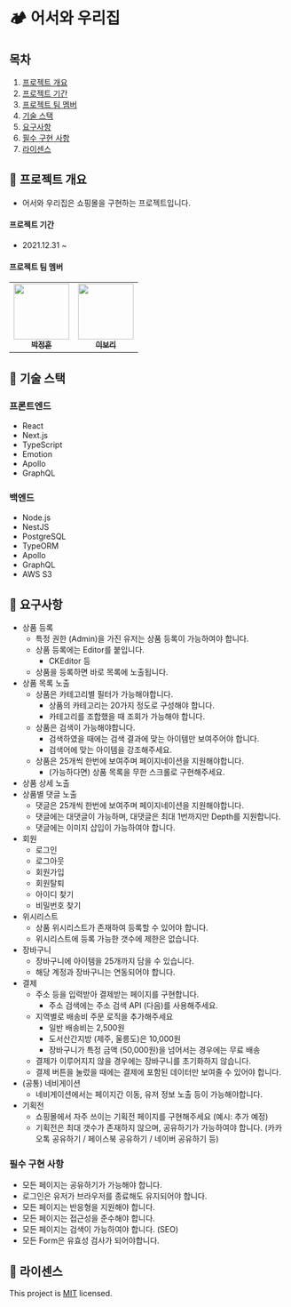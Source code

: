 # 🏕 어서와 우리집

## 목차
1. [프로젝트 개요](#-프로젝트-개요)
2. [프로젝트 기간](#프로젝트-기간)
3. [프로젝트 팀 멤버](#프로젝트-팀-멤버)
4. [기술 스택](#-기술-스택)
5. [요구사항](#-요구사항)
6. [필수 구현 사항](#필수-구현-사항)
7. [라이센스](#-라이센스)

## 📎 프로젝트 개요

- 어서와 우리집은 쇼핑몰을 구현하는 프로젝트입니다.

#### 프로젝트 기간

- 2021.12.31 ~

#### 프로젝트 팀 멤버

<table>
  <tr>
    <td align="center">
      <a href="https://github.com/Jetty2020"
        ><img
          src="https://avatars.githubusercontent.com/u/59543469?v=4"
          width="100px;"
          alt=""
        /><br /><sub><b>박정훈</b></sub></a
      ><br />
    </td>
    <td align="center">
      <a href="https://github.com/Bori-github"
        ><img
          src="https://avatars.githubusercontent.com/u/85009583?s=400&u=3daabd83ea515e8b69e506ecba079570f4001077&v=4"
          width="100px;"
          alt=""
        /><br /><sub><b>이보리</b></sub></a
      ><br />
    </td>
  </tr>
</table>

## 📎 기술 스택

### 프론트엔드

- React
- Next.js
- TypeScript
- Emotion
- Apollo
- GraphQL

### 백엔드

- Node.js
- NestJS
- PostgreSQL
- TypeORM
- Apollo
- GraphQL
- AWS S3

## 📎 요구사항

- 상품 등록
  - 특정 권한 (Admin)을 가진 유저는 상품 등록이 가능하여야 합니다.
  - 상품 등록에는 Editor를 붙입니다.
    - CKEditor 등
  - 상품을 등록하면 바로 목록에 노출됩니다.
- 상품 목록 노출
  - 상품은 카테고리별 필터가 가능해야합니다.
    - 상품의 카테고리는 20가지 정도로 구성해야 합니다.
    - 카테고리를 조합했을 때 조회가 가능해야 합니다.
  - 상품은 검색이 가능해야합니다.
    - 검색하였을 때에는 검색 결과에 맞는 아이템만 보여주어야 합니다.
    - 검색어에 맞는 아이템을 강조해주세요.
  - 상품은 25개씩 한번에 보여주며 페이지네이션을 지원해야합니다.
    - (가능하다면) 상품 목록을 무한 스크롤로 구현해주세요.
- 상품 상세 노출
- 상품별 댓글 노출
  - 댓글은 25개씩 한번에 보여주며 페이지네이션을 지원해야합니다.
  - 댓글에는 대댓글이 가능하며, 대댓글은 최대 1번까지만 Depth를 지원합니다.
  - 댓글에는 이미지 삽입이 가능하여야 합니다.
- 회원
  - 로그인
  - 로그아웃
  - 회원가입
  - 회원탈퇴
  - 아이디 찾기
  - 비밀번호 찾기
- 위시리스트
  - 상품 위시리스트가 존재하여 등록할 수 있어야 합니다.
  - 위시리스트에 등록 가능한 갯수에 제한은 없습니다.
- 장바구니
  - 장바구니에 아이템을 25개까지 담을 수 있습니다.
  - 해당 계정과 장바구니는 연동되어야 합니다.
- 결제
  - 주소 등을 입력받아 결제받는 페이지를 구현합니다.
    - 주소 검색에는 주소 검색 API (다음)를 사용해주세요.
  - 지역별로 배송비 주문 로직을 추가해주세요
    - 일반 배송비는 2,500원
    - 도서산간지방 (제주, 울릉도)은 10,000원
    - 장바구니가 특정 금액 (50,000원)을 넘어서는 경우에는 무료 배송
  - 결제가 이루어지지 않을 경우에는 장바구니를 초기화하지 않습니다.
  - 결제 버튼을 눌렀을 때에는 결제에 포함된 데이터만 보여줄 수 있어야 합니다.
- (공통) 네비게이션
  - 네비게이션에서는 페이지간 이동, 유저 정보 노출 등이 가능해야합니다.
- 기획전
  - 쇼핑몰에서 자주 쓰이는 기획전 페이지를 구현해주세요
    (예시: 추가 예정)
  - 기획전은 최대 갯수가 존재하지 않으며, 공유하기가 가능하여야 합니다.
    (카카오톡 공유하기 / 페이스북 공유하기 / 네이버 공유하기 등)

### 필수 구현 사항

- 모든 페이지는 공유하기가 가능해야 합니다.
- 로그인은 유저가 브라우저를 종료해도 유지되어야 합니다.
- 모든 페이지는 반응형을 지원해야 합니다.
- 모든 페이지는 접근성을 준수해야 합니다.
- 모든 페이지는 검색이 가능하여야 합니다. (SEO)
- 모든 Form은 유효성 검사가 되어야합니다.

## 📝 라이센스

This project is [MIT](https://github.com/Jetty2020/welcoming-frontend/blob/develop/LICENSE) licensed.